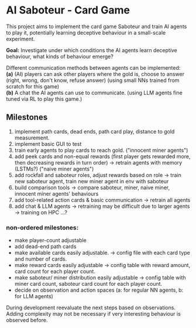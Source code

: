 # AI Saboteur - Card Game

This project aims to implement the card game Saboteur and train AI agents to play it, potentially learning deceptive behaviour in  a small-scale experiment.

**Goal:** Investigate under which conditions the AI agents learn deceptive behaviour, what kinds of behaviour emerge?

Different communication methods between agents can be implemented:  
**(a)** (AI) players can ask other players where the gold is, choose to answer (right, wrong, don't know, refuse answer) (using small NNs trained from scratch for this game)  
**(b)** A chat the AI agents can use to communicate. (using LLM agents fine tuned via RL to play this game.)

## Milestones

1. implement path cards, dead ends, path card play, distance to gold measurement.
2. implement basic GUI to test
3. train early agents to play cards to reach gold. ("innocent miner agents")
4. add peek cards and non-equal rewards (first player gets rewarded more, then decreasing rewards in turn order) -> retrain agents with memory (LSTMs?) ("naive miner agents")
5. add rockfall and saboteur roles, adjust rewards based on role -> train new saboteur agent, train new miner agent in env with saboteur
6. build comparison tools -> compare saboteur, miner, naive miner, innocent miner agents' behaviours
7. add tool-related action cards & basic communication -> retrain all agents
8. add chat & LLM agents -> retraining may be difficult due to larger agents -> training on HPC ...?

### non-ordered milestones:
- make player-count adjustable
- add dead-end path cards
- make available cards easily adjustable. -> config file with each card type and number of cards.
- make reward cards easily adjustable -> config table with reward amount, card count for each player count.
- make saboteur/ miner distribution easily adjustable -> config table with miner card count, saboteur card count for each player count.
- decide on observation and action spaces (a: for regular NN agents, b: for LLM agents)

During development reevaluate the next steps based on observations. Adding complexity may not be necessary if very interesting behaviour is observed before.
